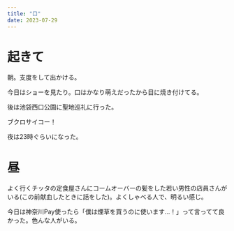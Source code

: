 ```yaml
---
title: "口"
date: 2023-07-29
---
```


# 起きて
朝。支度をして出かける。

今日はショーを見たり。口はかなり萌えだったから目に焼き付けてる。

後は池袋西口公園に聖地巡礼に行った。

ブクロサイコー！

夜は23時ぐらいになった。


# 昼
よく行くチッタの定食屋さんにコームオーバーの髪をした若い男性の店員さんがいる(この前献血したときに話をした)。よくしゃべる人で、明るい感じ。

今日は神奈川Pay使ったら「僕は煙草を買うのに使います...！」って言ってて良かった。色んな人がいる。